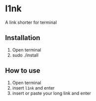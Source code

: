 # l1nk
A  link shorter for terminal

## Installation
1) Open terminal
2) sudo ./install

## How to use
1) Open terminal
2) insert `l1nk` and enter
3) insert or paste your long link and enter
